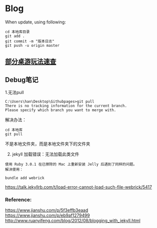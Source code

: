 # Blog

When update, using following:

``` 
cd 本地库目录
git add .
git commit -m "版本日志"
git push -u origin master
```

## [部分桌游玩法速查](https://github.com/Jade2121/Blog/blob/master/%E7%8E%A9%E6%B3%95%E9%80%9F%E6%9F%A5%E6%89%8B%E5%86%8C.md)


## Debug笔记
1.无法pull
```
C:\Users\han\Desktop\Githubpages>git pull
There is no tracking information for the current branch.
Please specify which branch you want to merge with.
```

解决办法：
```
cd 本地库
git pull
```
不是本地文件夹，而是本地文件夹下的文件夹

2. jekyll
加载错误：无法加载此类文件
```
使用 Ruby 3.0.1 在已擦除的 Mac 上重新安装 Jelly 后遇到了同样的问题。
解决使用：

bundle add webrick
```
https://talk.jekyllrb.com/t/load-error-cannot-load-such-file-webrick/5417




### Reference:
https://www.jianshu.com/p/5f3effb3eaad
https://www.jianshu.com/p/eb9af1279499
http://www.ruanyifeng.com/blog/2012/08/blogging_with_jekyll.html
